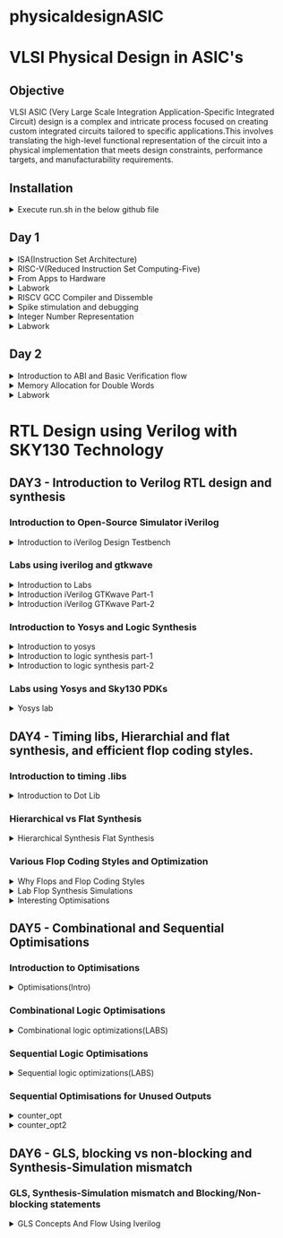 # physicaldesignASIC
# VLSI Physical Design in ASIC's
## Objective
VLSI ASIC (Very Large Scale Integration Application-Specific Integrated Circuit) design is a complex and intricate process focused on creating custom integrated circuits tailored to specific applications.This involves translating the high-level functional representation of the circuit into a physical implementation that meets design constraints, performance targets, and manufacturability requirements.


## Installation

<details>

<summary> Execute run.sh in the below github file </summary>
https://github.com/kunalg123/riscv_workshop_collaterals/blob/master/run.sh

![Screenshot from 2023-08-20 00-57-11](https://github.com/JBavitha/physicaldesignASIC/assets/142578450/70b55c0c-4a49-4812-aa4d-d07acd3b9014)

- If you get as above after running the below command,RISCV GNU toolchain is succesfully installed.
```
riscv64-unknown-elf-gcc --version
```
	
</details>

## Day 1

<details>

<summary> ISA(Instruction Set Architecture)</summary>

- Instruction Set Architecture (ISA) is a crucial component of computer architecture that defines the set of instructions that a computer's central processing unit (CPU) can execute. It serves as an interface between the hardware and software, specifying how programs interact with the CPU and memory.
- It provides a stable interface for software programmers, allowing them to write code that can run on various CPUs with the same ISA.
- At the same time, hardware designers have the flexibility to implement the ISA in different ways, optimizing for factors like speed, power efficiency, and cost.

</details>

<details>

<summary> RISC-V(Reduced Instruction Set Computing-Five) </summary>

- Open Standard: RISC-V is an open standard ISA, which means that its specifications are freely available to the public. This openness encourages collaboration, innovation, and the development of a wide range of processors by various organizations and individuals.
- Simplicity: RISC-V follows the RISC philosophy of simplicity and orthogonality. It has a relatively small number of instructions with a regular encoding format, making it easier to design and optimize processors.

</details>

<details>

<summary> From Apps to Hardware </summary> 

Application software ---> System software ---> Hardware

This Application Software enters into a block called as System Software and this system software intern converts application program into  binary language.
- Major components of system sofware are:
  1. OS(Operating System)
  2. Compiler
  3. Assembler
![Screenshot from 2023-08-21 17-19-03](https://github.com/JBavitha/physicaldesignASIC/assets/142578450/c61ccc96-f3ad-4a8d-842c-0c0d5186eb4d)

### Type of Instructions
- Pseudo Instructions
- Base Integer Instructions(RV64I)
- Multiply Extension(RV64M)
- Single and Double precision floating point Extension(RV64F and RV64D)
</details>

<details>

<summary> Labwork </summary> 

Write a program to calculate the sum of numbers from 1 to n

we write program in leafpad as sum1ton.c

```
#include<stdio.h>
int main()
{
int i,sum=0,n=5;
for(i=1;i<=n;i++)
{
sum=sum+i;
}
printf("sum of numbers from 1 to %d is %d \n",n,sum);
return 0;
}
```
![Screenshot from 2023-08-21 17-36-51](https://github.com/JBavitha/physicaldesignASIC/assets/142578450/c0f6639b-05b4-4d1e-996c-d68d4581c782)

Compile the code using following command 

```
gcc sum1ton.c
```

To execute the program 

```
./a.out
```

![Screenshot from 2023-08-21 17-44-23](https://github.com/JBavitha/physicaldesignASIC/assets/142578450/ac408668-89fe-468f-a574-e6ef1124f352)
</details>
<details>

<summary> RISCV GCC Compiler and Dissemble </summary> 


Now use riscv gcc compiler to compile the c program 

```
riscv64-unknown-elf-gcc -Ofast -mabi=lb64 -march=rv64i -o sum.o sum.c
```

![Screenshot from 2023-08-21 17-50-17](https://github.com/JBavitha/physicaldesignASIC/assets/142578450/4c29c199-e19c-48f9-b85b-d6778dae87c7)

If you find any error as above use follwing three commands to proceed further 

```

export PATH=~/riscv_toolchain/riscv64-unknown-elf-gcc-8.3.0-2019.08.0-x86_64-linux-ubuntu14/bin:$PATH
export PATH=~/riscv_toolchain/riscv64-unknown-elf-gcc-8.3.0-2019.08.0-x86_64-linux-ubuntu14/riscv64-unknown-elf/bin:$PATH
```
To get dissembled ALP code use following command

```
riscv64-unknown-elf-objdump -d sum.o | less
```

In order to view any instance section type 

```/instance```

Here since we used -Ofast optimisation.

![Screenshot from 2023-08-21 18-04-27](https://github.com/JBavitha/physicaldesignASIC/assets/142578450/71991017-4539-4474-836f-bbf488a258c2)

Here since we used -O1 optimisation.

![Screenshot from 2023-08-21 18-14-47](https://github.com/JBavitha/physicaldesignASIC/assets/142578450/ec75c287-653f-4348-b371-302021390533)
</details>
<details>

<summary> Spike stimulation and debugging </summary> 

```spike pk sum1ton.0``` is used check whether the instructions produced are right to give expected output.

![Screenshot from 2023-08-21 17-56-07](https://github.com/JBavitha/physicaldesignASIC/assets/142578450/adb8291e-b655-4174-ad49-31e0992a34bc)

To view the content of the registers 

```
spike -d pk sum1ton.o
```

![Screenshot from 2023-08-21 18-28-20](https://github.com/JBavitha/physicaldesignASIC/assets/142578450/a6715e85-b999-466e-b13d-c84fad3a5b33)
</details>
<details>

<summary> Integer Number Representation </summary>


### Unsigned numbers: 
- Are just like integers but they don't have a + or - sign associated with them. Range: [0, (2^n)-1 ]
### Signed numbers: 
- these are a set of both positive and negative numbers Range : [0, 2^(n-1)-1] to [-1 to 2^(n-1)] To represent negative numbers in binary 2's complement methodology is used.
</details>
<details>

<summary> Labwork </summary>


- Write a C program that shows the maximum and minimum values of "n" bit unsigned numbers Considering(n=64) here

```
#include <stdio.h>
#include <math.h>
int main(){
  
	unsigned long long int max = (unsigned long long int) (pow(2,64) -1);
	unsigned long long int min = (unsigned long long int) (pow(2,64) *(-1));
	printf("Minimum value is %llu\n",min);
	printf("Maximum value is %llu\n",max);
	return 0;
}
```
![Screenshot from 2023-08-21 18-36-34](https://github.com/JBavitha/physicaldesignASIC/assets/142578450/30390269-6a76-4f80-9faa-f8e61ee99117)

Execution 

![Screenshot from 2023-08-21 18-37-47](https://github.com/JBavitha/physicaldesignASIC/assets/142578450/8404c5ee-1143-45fd-a6b1-013407f14dbc)

- Write a C program that shows the maximum and minimum values of "n" bit signed numbers

```
#include <stdio.h>
#include <math.h>

int main(){
	
	long long int max = (long long int) (pow(2,63) -1);
	long long int min = (long long int) (pow(2,63) *(-1));
	printf("Minimum value is %lld\n",min);
	printf("Max value is %lld\n",max);
	return 0;
}
```


![Screenshot from 2023-08-21 18-44-27](https://github.com/JBavitha/physicaldesignASIC/assets/142578450/a7a98b11-b977-4ab0-9647-c332da4f8732)
</details>

## Day 2

<details>
<summary> Introduction to ABI and Basic Verification flow </summary>


- An Application Binary Interface (ABI) is a set of rules and conventions that define how binary programs or object code files interact with each other and with the operating system at runtime.
- ABIs are essential for ensuring compatibility and interoperability between different software components, such as libraries, compilers, and the operating system.
</details>
<details>
<summary> Memory Allocation for Double Words </summary>


- In computer memory and data storage, the term "double words" is often used to refer to a data type that consists of two words of memory, where each word typically represents a fixed number of bits. This concept is more commonly referred to as a "double word" or "dword." The specific size of a double word can vary depending on the computer architecture and the operating system, but it is typically 32 bits (4 bytes) on many modern systems.
</details>

<details>
<summary> Labwork </summary>


- write c code and assemble code in seperate file.

C program

```
#include <stdio.h>

extern int load(int x, int y);

int main()
{
  int result = 0;
  int count = 9;
  result = load(0x0, count+1);
  printf("Sum of numbers from 1 to 9 is %d\n", result);
}
```

Assembly code

```
.section .text
.global load
.type load, @function

load:

add a4, a0, zero
add a2, a0, a1
add a3, a0, zero

loop:

add a4, a3, a4
addi a3, a3, 1
blt a3, a2, loop
add a0, a4, zero
ret
```

Now simulate c program and assembly code using follwing command

```
riscv64-unknown-elf-gcc -O1 -mabi=lb64 -march=rv64i -o custom1to9.o custom1to9.c load.S
```

![Screenshot from 2023-08-21 19-00-52](https://github.com/JBavitha/physicaldesignASIC/assets/142578450/9b1ca4a6-250d-4ed8-b94e-bf1310196552)

Assembly code 

``` 
riscv64-unknown-elf-objdump -d custom1to9.o|less
```

![Screenshot from 2023-08-21 19-02-34](https://github.com/JBavitha/physicaldesignASIC/assets/142578450/51a60e3d-3943-4a50-9f7d-77cdab704da8)
</details>

# RTL Design using Verilog with SKY130 Technology
## DAY3 - Introduction to Verilog RTL design and synthesis

### Introduction to Open-Source Simulator iVerilog

<details>
<summary> Introduction to iVerilog Design Testbench </summary>
	
 
- Simulator
	- Simulator is the tool used for checking any design.
    
- Design
  - Design is actual verilog code or set of verilog codes which has intended functionality to meet with the required specifications.
- Testbench
  - This is the setup to apply stimulus (test_vectors) to the design to check its funtionality
#### How simulator works?
- Simulator looks for the changes on the input signals
- Upon change to the input the output is evaluated
  - If no change to the input, no change to the output!
- Simulator is looking for change in the values of input!

![Screenshot from 2023-08-27 11-37-02](https://github.com/JBavitha/physicaldesignASIC/assets/142578450/ac08a7ba-66f1-416f-8f99-e7b4e2a56b2a)

#### Iverilog based Simulation Flow 

![Screenshot from 2023-08-27 11-38-51](https://github.com/JBavitha/physicaldesignASIC/assets/142578450/32a896ff-fe5e-403b-a979-8bd25da66654)
- output of the simulator is VCD( value change dump) file
- we will use the tool called gtkwave to view the waveform

</details>

### Labs using iverilog and gtkwave
<details>
<summary> Introduction to Labs  </summary>


![Screenshot from 2023-08-27 13-15-34](https://github.com/JBavitha/physicaldesignASIC/assets/142578450/3555dd4a-88ba-4562-87fa-07aa5de1a2f7)


- make directory named vsd
  - ```mkdir vsd```
  - ```cd vsd```
- use the command ```git clone https://github.com/kunalg123/sky130RTLDesignAndSynthesisWorkshop.git``` which helps in creating a folder ```sky130RTLDesignAndSynthesisWorkshop```
- All library files are stored in ```my_lib```
- verilog_model : contains all the standard cell verilog modules of the standard cells contained in the .lib
- verilog_files : contains all the verilog source files and testbench files which are required for labs

![Screenshot from 2023-08-27 13-17-01](https://github.com/JBavitha/physicaldesignASIC/assets/142578450/44785077-0fee-4527-8660-032d27afcfae)
</details>

<details>
<summary> Introduction iVerilog GTKwave Part-1   </summary>

- To load source code along with testbench code into iverilog simulator use the command ```iverilog good_mux.v tb_good_mux.v```
- ```a.out``` file gets created to execute that use ```./a.out``` this dumps vcd file.
- load the vcd file into simulator gtkwave ``` gtkwave tb_good_mux.vcd```
![Screenshot from 2023-08-27 13-34-23](https://github.com/JBavitha/physicaldesignASIC/assets/142578450/ca98eac1-deaf-4011-802f-5cc60e110369)
![Screenshot from 2023-08-27 13-37-26](https://github.com/JBavitha/physicaldesignASIC/assets/142578450/e1fa5f0f-4a61-41fc-bab4-4ca41b01047c)
</details>

<details>
<summary> Introduction iVerilog GTKwave Part-2   </summary>


- To check the file structure ```gvim tb_good_mux.v -o good_mux.v```
#### good_mux.v 
```
module good_mux (input i0 , input i1 , input sel , output reg y);
always @ (*)
begin
	if(sel)
		y <= i1;
	else 
		y <= i0;
end
endmodule

```
#### tb_good_mux.v

```
`timescale 1ns / 1ps
module tb_good_mux;
	// Inputs
	reg i0,i1,sel;
	// Outputs
	wire y;

        // Instantiate the Unit Under Test (UUT)
	good_mux uut (
		.sel(sel),
		.i0(i0),
		.i1(i1),
		.y(y)
	);

	initial begin
	$dumpfile("tb_good_mux.vcd");
	$dumpvars(0,tb_good_mux);
	// Initialize Inputs
	sel = 0;
	i0 = 0;
	i1 = 0;
	#300 $finish;
	end

always #75 sel = ~sel;
always #10 i0 = ~i0;
always #55 i1 = ~i1;
endmodule
```
</details>

### Introduction to Yosys and Logic Synthesis

<details>
<summary> Introduction to yosys  </summary>

- Synthesizer
  - It is a tool used for converting RTL design code to netlist.
  - Yosys is the synthesizer we use in this course.
#### Yosys setup 

![Screenshot from 2023-08-27 14-26-23](https://github.com/JBavitha/physicaldesignASIC/assets/142578450/72a70605-f86d-4e95-ad9d-49db2aee5333)

- Netlist file
  - It is the representation of the design in form of the standard cells in the .lib
- ```read_verilog``` : used to read design
- ```read_liberty``` : used to read .lib
- ```write_verilog``` : used to write out the netlist file
#### verify the synthesis
- Netlist and the tesbench is fed to the iverilog simulator.
- The vcd file is generated and that is fed to the gtkwave simulator.
- The output on the simulator must be same as the output observed during RTL simulation.
- Testbench is same as RTL testbench so there is no need of new testbench.
</details> 

<details>
<summary> Introduction to logic synthesis part-1  </summary>
	
- RTL Design
  - Behavioral representation of the required specification
- Synthesis
  - RTL to Gate level translation.
  - The design is converted into gates and the connections are made between the gates.
  - This is given out as a file called netlist.

![Screenshot from 2023-08-27 20-25-03](https://github.com/JBavitha/physicaldesignASIC/assets/142578450/af88a5ce-fdc3-4d7a-ac7d-7c660e0e7599)

- .lib
  - Collection of logical modules.
  - Includes basic logic gates like And, Or, Not, etc
  - It contains Different flavors of same gate.
    - 2 input And gate
      - Slow version.
      - Medium version.
      - Fast version.
    - 3 input And gate
      - slow version.
      - Medium version.
      - Fast version.
    - 4 input And gate

  - It contains all standard cells to implement any Boolean logic functionalities.

- Why different flavours of gate??
  - Combinational logic determines the maximum speed of operation of the digital logic circuit.
  - T_clock > T_pd + T_cq + T_setup
  - To achieve maximum clock frequency(better performance) T_clock should me minimum that means all the delays(T_pd + T_cq + T_setup) must be minimum.
  - To ensure that there are no "HOLD" issues at DFF_B, we need cells that work slowly.
  - Hence we need cells that work fast to meet the required performance and we need cells that work slow to meet HOLD.
</details> 
<details>
<summary> Introduction to logic synthesis part-2  </summary>

#### Fast cell v/s Slow cells

- Fast Cells
  - Fast cells use wider transistors to enable higher current carrying capacity.
  - This allows for quicker charging and discharging of capacitive loads, resulting in faster signal transitions.
  - Wider transistors generally consume more power compared to narrower ones due to the increased current flow and larger gate capacitance.
  - While faster cells offer improved performance, they might have larger silicon area requirements due to the increased number of transistors. Additionally, they might be more susceptible to issues like noise and power consumption.

    
- Slow Cells
  - Slow cells use narrower transistors to reduce power consumption and minimize power dissipation.
  - Narrower transistors consume less power due to their lower current carrying capacity and reduced gate capacitance.
  - While slower cells consume less power, they might operate at lower clock frequencies and have longer signal propagation delays.
  - This can impact their ability to process data quickly.





#### Selection of the Cells
  - We have to guide the Synthesizer to choose the flavour of cells that is optimum for implementation of logic circuit.
  - More use of faster cells leads to bad circuit in terms of power and area and also hold time violations.
  - More use of slower cells leads to sluggish circuits amd may not meet the performance needs.
  - Hence the guidance is offered to the synthesiser in the form of constraints.

</details> 

### Labs using Yosys and Sky130 PDKs


<details>
<summary> Yosys lab  </summary>

### Yosys installation
```
git clone https://github.com/YosysHQ/yosys.git
cd yosys
sudo apt install make
sudo apt-get update
sudo apt-get install build-essential clang bison flex  libreadline-dev gawk tcl-dev libffi-dev git  graphviz xdot pkg-config python3 libboost-system-dev libboost-python-dev libboost-filesystem-dev zlib1g-dev
make config-gcc
make
sudo make install

```
- To invoke yosys
``` cd vsd/sky130RTLDesignAndSynthesisWorkshop/verilog_files ```
Type yosys
![Screenshot from 2023-08-28 23-24-00](https://github.com/JBavitha/physicaldesignASIC/assets/142578450/f07fcfc7-f1e6-4c9a-8012-22a875097845)


- To read the library

``` read_liberty -lib ../lib/sky130_fd_sc_hd__tt_025C_1v80.lib ```

- To read the design

``` read_verilog good_mux.v```



![Screenshot from 2023-08-28 23-56-04](https://github.com/JBavitha/physicaldesignASIC/assets/142578450/3a177cf7-d83b-4fff-a597-d3e959085eba)

- To syntheis the module

 ``` synth -top good_mux ```

![Screenshot from 2023-08-28 23-58-39](https://github.com/JBavitha/physicaldesignASIC/assets/142578450/b5fc27f3-553d-4267-a16a-fe36a1c8f796)

- For realizing the logic in the verilog file 
``` abc -liberty ../lib/sky130_fd_sc_hd__tt_025C_1v80.lib```
![Screenshot from 2023-08-29 00-00-24](https://github.com/JBavitha/physicaldesignASIC/assets/142578450/48f6790c-0fbb-45cb-9a48-064b7e2f7939)
- For logic realization ``` show ```
  - The mux is completely realised in the form of sky130 library cells. 
![Screenshot from 2023-08-29 00-04-24](https://github.com/JBavitha/physicaldesignASIC/assets/142578450/d86a9f86-82fd-488c-9a02-452a6b4185f3)

- To write netlist
```
write_verilog good_mux_netlist.v
!gvim good_mux_netlist.v
```
![Screenshot from 2023-08-29 00-09-16](https://github.com/JBavitha/physicaldesignASIC/assets/142578450/600ef5ba-e540-43aa-9a46-31f2ba8cddbb)
![Screenshot from 2023-08-29 00-07-45](https://github.com/JBavitha/physicaldesignASIC/assets/142578450/8c8cbcf2-3442-463b-becd-b22648ffc8ef)
- To view simplified code
```
write_verilog -noattr good_mux_netlist.v
!gvim good_mux_netlist.v
```
![Screenshot from 2023-08-29 00-14-27](https://github.com/JBavitha/physicaldesignASIC/assets/142578450/74121b14-fbc7-433a-b963-9cb6391283fd)

![Screenshot from 2023-08-29 00-12-39](https://github.com/JBavitha/physicaldesignASIC/assets/142578450/83d6e53a-2e01-42d9-9c70-7ee853ef23c9)

</details> 

## DAY4 - Timing libs, Hierarchial and flat synthesis, and efficient flop coding styles.
### Introduction to timing .libs

<details>
<summary> Introduction to Dot Lib </summary>

- To view the contents in the .lib
 ``` gvim ../lib/sky130_fd_sc_hd__tt_025C_1v80.lib ```


![Screenshot from 2023-08-29 00-47-33](https://github.com/JBavitha/physicaldesignASIC/assets/142578450/66811173-1c83-404f-ab0c-7f29e3e87db5)

- First line ```library ("sky130_fd_sc_hd__tt_025C_1v80") ``` tells the name of the library.
- tt indicates typical type
- 025C indicates the temperature
- Process, Voltage ,Temperature are the three important parameters for design to work and it tells how my silicon work.
</details>

### Hierarchical vs Flat Synthesis

<details>
<summary> Hierarchical Synthesis Flat Synthesis  </summary>

#### Hierarchical Synthesis

``` 
cd vsd/sky130RTLDesignAndSynthesisWorkshop/verilog_files
gvim multiple_modules.v
```

![Screenshot from 2023-08-29 16-34-21](https://github.com/JBavitha/physicaldesignASIC/assets/142578450/6b28aa5f-9a46-4746-b490-1a6367c28c30)


```
yosys
read_liberty -lib ../lib/sky130_fd_sc_hd__tt_025C_1v80.lib
read_verilog multiple_modules.v
synth -top multiple_modules
abc -liberty ../lib/sky130_fd_sc_hd__tt_025C_1v80.lib
show multiple_modules
```

![image](https://github.com/JBavitha/physicaldesignASIC/assets/142578450/5869bb16-ac9f-4b2e-ac40-0af8aa1b8ef4)

![Screenshot from 2023-08-29 19-08-39](https://github.com/JBavitha/physicaldesignASIC/assets/142578450/acd9060f-a507-4c11-a4cd-56d44841ea39)

- To show multiple modules ``` show multiple_modules ```

![Screenshot from 2023-08-29 16-43-08](https://github.com/JBavitha/physicaldesignASIC/assets/142578450/9294542b-5616-4676-b810-3d08090b598e)

- ```
  
    write_verilog -noattr multiple_modules_hier.v
    !gvim multiple_modules_hier.v
  ```
![Screenshot from 2023-08-29 19-15-19](https://github.com/JBavitha/physicaldesignASIC/assets/142578450/daefa8e2-6ff4-4042-b59f-a6f7d50d910a)


#### Flattened Synthesis

- ```
  yosys
  read_liberty -lib ../lib/sky130_fd_sc_hd__tt_025C_1v80.lib
  read_verilog multiple_modules.v
  synth -top multiple_modules
  abc -liberty ../lib/sky130_fd_sc_hd__tt_025C_1v80.lib
  flatten
  show
  ```
 
 ![Screenshot from 2023-08-29 19-33-17](https://github.com/JBavitha/physicaldesignASIC/assets/142578450/36c5b451-2266-4f4b-8028-fde1c41cf6bc)
 
- ```
  write_verilog -noattr multiple_modules_flat.v
  !gvim multiple_modules_flat.v
  ```
![Screenshot from 2023-08-29 19-35-33](https://github.com/JBavitha/physicaldesignASIC/assets/142578450/0ad1a0fb-fa96-45af-bff7-4f5c8dda7450)

- In flattened synthesis we can see the complete structure which we cannot in hierarchial synthesis.

</details>

### Various Flop Coding Styles and Optimization

<details>
<summary> Why Flops and Flop Coding Styles  </summary>

#### Glitch
- A glitch is a momentary and unwanted voltage or logic level transition in a digital circuit that occurs outside the expected or specified timing requirements.
- Glitches can occur due to various reasons, including propagation delays, race conditions, improper signal timing, or metastability issues.
- Inorder to avoid glitch we use flops.

#### Flops

- Flip-flops are bistable multivibrators that store a single binary bit (0 or 1).
- They are used to store and synchronize data in digital circuits.
- ```Sequential Logic``` : Flip-flops are commonly used in sequential logic circuits to store the state information. They are the memory elements of a digital system.
- ```Clocking Mechanism``` : Flip-flops are edge-triggered, which means they change their output only on the rising or falling edge of a clock signal. This property ensures synchronization and avoids timing hazards.
- ```Types``` : There are different types of flip-flops, including D flip-flops, JK flip-flops, T flip-flops, and SR flip-flops, each with its unique characteristics and use cases.

#### Flop Coding Styles:

- Synchronous Design: In synchronous digital design, flip-flops are controlled by a clock signal. The design follows a clocking methodology, where all operations occur at specific clock edges, ensuring synchronization and predictability.
- Asynchronous Design: In asynchronous digital design, flip-flops may not rely on a common clock signal. Signals change as their inputs change, making timing analysis more complex and potentially leading to glitches and hazards.
- Coding Conventions: Depending on the coding style, designers may use different coding conventions and techniques for implementing flip-flops in digital circuits. These conventions help ensure proper functionality and timing.

#### D Flip-Flop with Asynchronous Reset

- Why asynchronous is because it does not look for any clock.
- When a clock edge occurs (as determined by the clock signal), the D input is latched into the flip-flop, and its output Q takes on the value of D.
- However, if the asynchronous reset signal (R) is asserted (set to 1), it overrides the clocked behavior and immediately sets Q to 0, irrespective of the D input or clock edge.

```gvim dff_asyncres.v```

![Screenshot from 2023-09-01 10-57-36](https://github.com/JBavitha/physicaldesignASIC/assets/142578450/50b6ffa3-0f50-4651-bab3-3f5e6b2cd9fd)


#### D Flip_Flop with Asynchronous Set

- When a clock edge occurs (as determined by the clock signal), the D input is latched into the flip-flop, and its output Q takes on the value of D.
- However, if the asynchronous set signal (S) is asserted (set to 1), it overrides the clocked behavior and immediately sets Q to 1, irrespective of the D input or clock edge.

```gvim dff_async_set.v```
![Screenshot from 2023-09-01 10-34-26](https://github.com/JBavitha/physicaldesignASIC/assets/142578450/7b7a8ef1-bcea-46b5-a2a6-0a1b0e2ee350)

#### D Flip-Flop with Synchronous Reset

- Synchronous reset resets the flip-flop's state only on a specific clock edge.
- When the clock edge occurs (as determined by the CLK signal), the D input is latched into the flip-flop, and its output Q takes on the value of D.
- However, the synchronous reset signal (R) is considered synchronous with the clock, meaning the reset operation occurs on the same clock edge.
- When the reset signal (R) is asserted (set to 1) on the clock edge, it forces the Q output to a known state (usually 0) at that specific clock edge.

```gvim dff_syncres.v```
![Screenshot from 2023-09-01 10-38-50](https://github.com/JBavitha/physicaldesignASIC/assets/142578450/5e361d9b-fa2a-4dcf-9488-153e0a5f0645)

#### D Flip-Flop with Asynchronous Reset and Synchronous Reset
- D Flip-Flop can be designed with both asynchronous and synchronous reset capabilities to provide flexibility in handling reset operations in digital circuits.

``` gvim dff_asyncres_syncres.v```

![Screenshot from 2023-09-01 10-45-56](https://github.com/JBavitha/physicaldesignASIC/assets/142578450/7eda3f7f-6ac7-4f93-b147-cbd99fb657dc)

 </details>
 
<details>
<summary> Lab Flop Synthesis Simulations </summary>

#### D Flip-Flop with Asynchronous Reset

- Simulation
  ```
  cd vsd/sky130RTLDesignAndSynthesisWorkshop/verilog_files
  iverilog dff_asyncres.v tb_dff_asyncres.v
  ./a.out
  gtkwave tb_dff_asyncres.vcd

  ```
![Screenshot from 2023-09-01 11-20-15](https://github.com/JBavitha/physicaldesignASIC/assets/142578450/6f2dcd88-67e8-4038-91de-892365b77f9d)

#### D Flip_Flop with Asynchronous Set

- Simulation
  ```
  cd vsd/sky130RTLDesignAndSynthesisWorkshop/verilog_files
  iverilog dff_async_set.v tb_dff_async_set.v
  ./a.out
  gtkwave tb_dff_async_set.vcd

  ```
![Screenshot from 2023-09-01 21-10-24](https://github.com/JBavitha/physicaldesignASIC/assets/142578450/afa07b93-a11b-4fd8-b47c-08a210f58c77)
  
#### D Flip-Flop with Synchronous Reset

- simulation
  ```
  cd vsd/sky130RTLDesignAndSynthesisWorkshop/verilog_files
  iverilog dff_syncres.v tb_dff_syncres.v
  ./a.out
  gtkwave tb_dff_syncres.vcd

  ```
![Screenshot from 2023-09-01 21-21-30](https://github.com/JBavitha/physicaldesignASIC/assets/142578450/8549d251-db5c-495f-a5f6-241182260288)

#### Synthesis 
- D Flip-Flop with Asynchronous Reset
```
cd vsd/sky130RTLDesignAndSynthesisWorkshop/verilog_files

yosys

read_liberty -lib ../lib/sky130_fd_sc_hd__tt_025C_1v80.lib

read_verilog dff_asyncres.v

synth -top dff_asyncres

dfflibmap -liberty ../lib/sky130_fd_sc_hd__tt_025C_1v80.lib

abc -liberty ../lib/sky130_fd_sc_hd__tt_025C_1v80.lib

show

```
![Screenshot from 2023-09-01 21-28-46](https://github.com/JBavitha/physicaldesignASIC/assets/142578450/b9dbe24b-4a6a-44cd-b992-10347e5654b8)

- D Flip_Flop with Asynchronous Set
```
cd vsd/sky130RTLDesignAndSynthesisWorkshop/verilog_files
yosys
read_liberty -lib ../lib/sky130_fd_sc_hd__tt_025C_1v80.lib
read_verilog dff_async_set.v
synth -top dff_async_set
dfflibmap -liberty ../lib/sky130_fd_sc_hd__tt_025C_1v80.lib
abc -liberty ../lib/sky130_fd_sc_hd__tt_025C_1v80.lib
show

```
![Screenshot from 2023-09-01 21-34-18](https://github.com/JBavitha/physicaldesignASIC/assets/142578450/7371156f-ae27-4d77-bce0-7240da3319c8)

- D Flip-Flop with Synchronous Reset
```
cd vsd/sky130RTLDesignAndSynthesisWorkshop/verilog_files
yosys
read_liberty -lib ../lib/sky130_fd_sc_hd__tt_025C_1v80.lib
read_verilog dff_syncres.v
synth -top dff_syncres
dfflibmap -liberty ../lib/sky130_fd_sc_hd__tt_025C_1v80.lib 
abc -liberty ../lib/sky130_fd_sc_hd__tt_025C_1v80.lib
show

```
![Screenshot from 2023-09-01 22-11-14](https://github.com/JBavitha/physicaldesignASIC/assets/142578450/46be5ce7-a035-4ccc-b9f7-e86449ad56de)

</details>

<details>
<summary> Interesting Optimisations  </summary>

```
cd vsd/sky130RTLDesignAndSynthesisWorkshop/verilog_files
gvim mult_2.v
```
![Screenshot from 2023-09-01 22-23-54](https://github.com/JBavitha/physicaldesignASIC/assets/142578450/dcb3e19c-1da3-4b36-991a-57b5e5176b56)


```
yosys
read_liberty -lib ../lib/sky130_fd_sc_hd__tt_025C_1v80.lib
read_verilog mult_2.v
synth -top mul2

```
![Screenshot from 2023-09-01 22-39-32](https://github.com/JBavitha/physicaldesignASIC/assets/142578450/147391a4-52ed-4782-adb1-22cebbe36199)

```
abc -liberty ../lib/sky130_fd_sc_hd__tt_025C_1v80.lib
show

```
![Screenshot from 2023-09-01 22-40-48](https://github.com/JBavitha/physicaldesignASIC/assets/142578450/787dc2bd-3eb0-4683-83e0-4462ec7c3f8a)

```

write_verilog -noattr mul2_netlist.v
!gvim mul2_netlist.v

```
![Screenshot from 2023-09-01 22-42-16](https://github.com/JBavitha/physicaldesignASIC/assets/142578450/2f0e77d1-8a54-4b6f-943e-f5ecc1a38cf3)

``` gvim mult_8.v ```

![Screenshot from 2023-09-01 22-47-55](https://github.com/JBavitha/physicaldesignASIC/assets/142578450/a6b371fc-4e56-4ca4-a891-4c61e39c818d)

```
yosys
read_liberty -lib ../lib/sky130_fd_sc_hd__tt_025C_1v80.lib  
read_verilog mult_8.v
synth -top mult8
abc -liberty ../lib/sky130_fd_sc_hd__tt_025C_1v80.lib
show
```
![Screenshot from 2023-09-01 22-55-18](https://github.com/JBavitha/physicaldesignASIC/assets/142578450/ee4feb63-e16c-4f55-b656-662bcabecc33)

![Screenshot from 2023-09-01 22-55-46](https://github.com/JBavitha/physicaldesignASIC/assets/142578450/27dc1e7f-40f4-4e62-83ed-f29f44f42128)

```
cd vsd/sky130RTLDesignAndSynthesisWorkshop/verilog_files
yosys
write_verilog -noattr mult8_netlist.v
!gvim mult8_netlist.v
```
![Screenshot from 2023-09-01 22-59-16](https://github.com/JBavitha/physicaldesignASIC/assets/142578450/f8430cc1-cf17-4c65-b7bb-4d6de1956233)

</details>

## DAY5 - Combinational and Sequential Optimisations

### Introduction to Optimisations

<details>
<summary> Optimisations(Intro)  </summary>

#### Combinational Logic Optimisation

- Squeezing the logic to get the most optimised design
  - Area and Power savings

- Constant Propagation
  - Direct Optimisaton

- Boolean Logic Optimisation
  - K-Map
  - Quine McKluskey

#### Sequential logic Optimisation

- Basic
  - Sequential Constant propagation

- Advanced 
  - State optimisation
  - Retiming
  - Sequential Logic Cloning (Floor Plan Aware Synthesis)

</details>

### Combinational Logic Optimisations
<details>
<summary> Combinational logic optimizations(LABS)  </summary>

<details>
<summary> opt_check  </summary>

- ```
  cd vsd/sky130RTLDesignAndSynthesisWorkshop/verilog_files

  gvim opt_check.v
  ```
  
![Screenshot from 2023-09-02 20-36-29](https://github.com/JBavitha/physicaldesignASIC/assets/142578450/e934da93-6477-4b3e-aa66-13af483c1e6e)


- ```
  cd vsd/sky130RTLDesignAndSynthesisWorkshop/verilog_files

  yosys
  
  read_liberty -lib ../lib/sky130_fd_sc_hd__tt_025C_1v80.lib

  read_verilog opt_check.v

  synth -top opt_check

  opt_clean -purge

  abc -liberty ../lib/sky130_fd_sc_hd__tt_025C_1v80.lib

  show
  ```
![Screenshot from 2023-09-02 20-11-05](https://github.com/JBavitha/physicaldesignASIC/assets/142578450/71141646-ea11-4cf7-a5b6-b60b5d6aa792)

![Screenshot from 2023-09-02 20-11-51](https://github.com/JBavitha/physicaldesignASIC/assets/142578450/167144f7-7f08-40f9-b63d-562fb75a6acd)


</details>

<details>
<summary> opt_check2  </summary>

- ```
  cd vsd/sky130RTLDesignAndSynthesisWorkshop/verilog_files

  gvim opt_check2.v
  ```

![image](https://github.com/JBavitha/physicaldesignASIC/assets/142578450/aa7d902d-6a3f-42dc-a8d5-a285bcd2d983)


- ```
  cd vsd/sky130RTLDesignAndSynthesisWorkshop/verilog_files

  yosys

  read_liberty -lib ../lib/sky130_fd_sc_hd__tt_025C_1v80.lib

  read_verilog opt_check2.v

  synth -top opt_check2

  opt_clean -purge

  abc -liberty ../lib/sky130_fd_sc_hd__tt_025C_1v80.lib

  show
  ```


![Screenshot from 2023-09-02 20-16-53](https://github.com/JBavitha/physicaldesignASIC/assets/142578450/a32d2961-bb18-4a65-a360-89eb7adf3a10)

![Screenshot from 2023-09-02 20-16-25](https://github.com/JBavitha/physicaldesignASIC/assets/142578450/6c9d4359-9700-46a4-809c-8135ff1b3e13)

</details>

<details>
<summary> opt_check3  </summary>

- ```
  cd vsd/sky130RTLDesignAndSynthesisWorkshop/verilog_files

  gvim opt_check3.v
  ```
![Screenshot from 2023-09-02 20-22-24](https://github.com/JBavitha/physicaldesignASIC/assets/142578450/762a6883-0481-41f3-8cdf-beeaa8f2a7bb)

- ```
  cd vsd/sky130RTLDesignAndSynthesisWorkshop/verilog_files

  yosys

  read_liberty -lib ../lib/sky130_fd_sc_hd__tt_025C_1v80.lib

  read_verilog opt_check3.v

  synth -top opt_check3

  opt_clean -purge

  abc -liberty ../lib/sky130_fd_sc_hd__tt_025C_1v80.lib

  show
  ```
![Screenshot from 2023-09-02 20-25-47](https://github.com/JBavitha/physicaldesignASIC/assets/142578450/1f6af05a-a9f7-4c7c-8517-f27df5e1964c)

![Screenshot from 2023-09-02 20-26-49](https://github.com/JBavitha/physicaldesignASIC/assets/142578450/9fe8bf9f-c4f9-41c0-9fc9-b91fe55f1432)


</details>

<details>
<summary> opt_check4  </summary>

- ```
  cd vsd/sky130RTLDesignAndSynthesisWorkshop/verilog_files

  gvim opt_check4.v
  ```
![Screenshot from 2023-09-02 20-33-17](https://github.com/JBavitha/physicaldesignASIC/assets/142578450/3e339813-f7e3-41ad-bce7-58003542d174)


- ```
  cd vsd/sky130RTLDesignAndSynthesisWorkshop/verilog_files

  yosys

  read_liberty -lib ../lib/sky130_fd_sc_hd__tt_025C_1v80.lib

  read_verilog opt_check4.v

  synth -top opt_check4

  opt_clean -purge

  abc -liberty ../lib/sky130_fd_sc_hd__tt_025C_1v80.lib

  show
  ```
![Screenshot from 2023-09-02 20-30-54](https://github.com/JBavitha/physicaldesignASIC/assets/142578450/819e3485-03ce-4365-83cc-6242103ca7f4)

![Screenshot from 2023-09-02 20-31-49](https://github.com/JBavitha/physicaldesignASIC/assets/142578450/50caf06e-a64b-4d2c-ad3d-9b82bb3d286e)


</details>

<details>
<summary> multiple_module_opt </summary>

- ```
  cd vsd/sky130RTLDesignAndSynthesisWorkshop/verilog_files

  gvim multiple_module_opt.v
  ```

![Screenshot from 2023-09-02 20-42-45](https://github.com/JBavitha/physicaldesignASIC/assets/142578450/f153dfb9-6a30-451f-ab76-a284ff8195d5)

- ```
  cd vsd/sky130RTLDesignAndSynthesisWorkshop/verilog_files

  yosys

  read_liberty -lib ../lib/sky130_fd_sc_hd__tt_025C_1v80.lib

  read_verilog multiple_module_opt.v

  synth -top multiple_module_opt

  flatten

  opt_clean -purge

  abc -liberty ../lib/sky130_fd_sc_hd__tt_025C_1v80.lib

  show
  ```
![Screenshot from 2023-09-02 20-44-49](https://github.com/JBavitha/physicaldesignASIC/assets/142578450/e55d67c6-b188-462b-8237-f37c62528e55)

![Screenshot from 2023-09-02 20-55-52](https://github.com/JBavitha/physicaldesignASIC/assets/142578450/d855a707-257d-4e36-ac50-1849c6b06077)

</details>


</details>

### Sequential Logic Optimisations

<details>
<summary> Sequential logic optimizations(LABS) </summary>

<details>
<summary> dff_const1 </summary>

- ```
  cd vsd/sky130RTLDesignAndSynthesisWorkshop/verilog_files

  gvim dff_const1.v
  ```
![Screenshot from 2023-09-02 21-05-46](https://github.com/JBavitha/physicaldesignASIC/assets/142578450/86653ba6-89df-4887-ab78-a2240b825b97)

- ```
  cd vsd/sky130RTLDesignAndSynthesisWorkshop/verilog_files

  iverilog dff_const1.v tb_dff_const1.v

  ./a.out

  gtkwave tb_dff_const1.vcd

  ```

![Screenshot from 2023-09-02 21-14-48](https://github.com/JBavitha/physicaldesignASIC/assets/142578450/a31b09e5-1267-48ea-82df-393bece706f5)

- ```
  cd vsd/sky130RTLDesignAndSynthesisWorkshop/verilog_files

  yosys

  read_liberty -lib ../lib/sky130_fd_sc_hd__tt_025C_1v80.lib

  read_verilog dff_const1.v

  synth -top dff_const1

  opt_clean -purge

  abc -liberty ../lib/sky130_fd_sc_hd__tt_025C_1v80.lib

  show
  ```
![Screenshot from 2023-09-02 21-17-54](https://github.com/JBavitha/physicaldesignASIC/assets/142578450/68cce4a0-43a3-45a9-ae83-55eb3e36ccd9)

![Screenshot from 2023-09-02 21-18-41](https://github.com/JBavitha/physicaldesignASIC/assets/142578450/204bfdf2-fa1b-4a10-bb9b-b4a150fa5b8d)

</details>


<details>
<summary> dff_const2 </summary>

- ```
  cd vsd/sky130RTLDesignAndSynthesisWorkshop/verilog_files

  gvim dff_const2.v
  ```
![Screenshot from 2023-09-02 21-29-01](https://github.com/JBavitha/physicaldesignASIC/assets/142578450/aa5c2bef-3bc9-49ac-990d-3213f1450938)


- ```
  cd vsd/sky130RTLDesignAndSynthesisWorkshop/verilog_files

  iverilog dff_const2.v tb_dff_const2.v

  ./a.out

  gtkwave tb_dff_const2.vcd

  ```

![Screenshot from 2023-09-02 21-41-51](https://github.com/JBavitha/physicaldesignASIC/assets/142578450/e156ee29-1a09-4539-8f81-b820768286fd)


- ```
  cd vsd/sky130RTLDesignAndSynthesisWorkshop/verilog_files

  yosys

  read_liberty -lib ../lib/sky130_fd_sc_hd__tt_025C_1v80.lib

  read_verilog dff_const2.v

  synth -top dff_const2

  opt_clean -purge

  abc -liberty ../lib/sky130_fd_sc_hd__tt_025C_1v80.lib

  show
  ```
![Screenshot from 2023-09-02 21-43-56](https://github.com/JBavitha/physicaldesignASIC/assets/142578450/1d61883a-2b3c-488c-aafd-6617d31aaa13)


![Screenshot from 2023-09-02 21-44-43](https://github.com/JBavitha/physicaldesignASIC/assets/142578450/06004e2a-ef41-47d1-9bec-0a5e1f33f3c1)


</details>


<details>
<summary> dff_const3 </summary>

- ```
  cd vsd/sky130RTLDesignAndSynthesisWorkshop/verilog_files

  gvim dff_const3.v
  ```
![Screenshot from 2023-09-02 21-31-48](https://github.com/JBavitha/physicaldesignASIC/assets/142578450/c01ba62f-6643-4c34-a252-37a218d8b985)

- ```
  cd vsd/sky130RTLDesignAndSynthesisWorkshop/verilog_files

  iverilog dff_const3.v tb_dff_const3.v

  ./a.out

  gtkwave tb_dff_const3.vcd

  ```

![Screenshot from 2023-09-02 22-09-32](https://github.com/JBavitha/physicaldesignASIC/assets/142578450/17f770d7-cde1-43bc-9fe7-f52c023244b5)

- ```
  cd vsd/sky130RTLDesignAndSynthesisWorkshop/verilog_files

  yosys

  read_liberty -lib ../lib/sky130_fd_sc_hd__tt_025C_1v80.lib

  read_verilog dff_const3.v

  synth -top dff_const3

  opt_clean -purge

  abc -liberty ../lib/sky130_fd_sc_hd__tt_025C_1v80.lib

  show
  ```
![Screenshot from 2023-09-02 22-11-33](https://github.com/JBavitha/physicaldesignASIC/assets/142578450/51d8e8f1-4d31-41f7-82c5-a38457817316)


![Screenshot from 2023-09-02 22-12-26](https://github.com/JBavitha/physicaldesignASIC/assets/142578450/f4250d2b-5ad1-43ee-b252-bf4e7eb66a3f)


</details>


<details>
<summary> dff_const4 </summary>

- ```
  cd vsd/sky130RTLDesignAndSynthesisWorkshop/verilog_files

  gvim dff_const4.v
  ```
![Screenshot from 2023-09-02 21-35-55](https://github.com/JBavitha/physicaldesignASIC/assets/142578450/79b6d745-e7f0-409e-b813-2069a00c4858)

- ```
  cd vsd/sky130RTLDesignAndSynthesisWorkshop/verilog_files

  iverilog dff_const4.v tb_dff_const4.v

  ./a.out

  gtkwave tb_dff_const4.vcd

  ```

![Screenshot from 2023-09-02 22-15-14](https://github.com/JBavitha/physicaldesignASIC/assets/142578450/01982099-1193-4f2e-b2b5-bead630dbcb7)


- ```
  cd vsd/sky130RTLDesignAndSynthesisWorkshop/verilog_files

  yosys

  read_liberty -lib ../lib/sky130_fd_sc_hd__tt_025C_1v80.lib

  read_verilog dff_const4.v

  synth -top dff_const4

  opt_clean -purge

  abc -liberty ../lib/sky130_fd_sc_hd__tt_025C_1v80.lib

  show
  ```
![Screenshot from 2023-09-02 22-19-27](https://github.com/JBavitha/physicaldesignASIC/assets/142578450/30a215cc-5ade-491b-b678-9158214b3dd5)


![Screenshot from 2023-09-02 22-20-07](https://github.com/JBavitha/physicaldesignASIC/assets/142578450/d9123f3e-14cb-4032-bfcc-f443f83db1ed)

</details>


<details>
<summary> dff_const5 </summary>

- ```
  cd vsd/sky130RTLDesignAndSynthesisWorkshop/verilog_files

  gvim dff_const5.v
  ```
![Screenshot from 2023-09-02 21-37-12](https://github.com/JBavitha/physicaldesignASIC/assets/142578450/7b61db48-f176-4213-9d42-a92c46aa742f)


- ```
  cd vsd/sky130RTLDesignAndSynthesisWorkshop/verilog_files

  iverilog dff_const5.v tb_dff_const5.v

  ./a.out

  gtkwave tb_dff_const5.vcd

  ```

![Screenshot from 2023-09-02 22-17-49](https://github.com/JBavitha/physicaldesignASIC/assets/142578450/c600e4d0-515d-444e-ad81-739de9229b3a)


- ```
  cd vsd/sky130RTLDesignAndSynthesisWorkshop/verilog_files

  yosys

  read_liberty -lib ../lib/sky130_fd_sc_hd__tt_025C_1v80.lib

  read_verilog dff_const5.v

  synth -top dff_const5

  opt_clean -purge

  abc -liberty ../lib/sky130_fd_sc_hd__tt_025C_1v80.lib

  show
  ```
![Screenshot from 2023-09-02 22-22-06](https://github.com/JBavitha/physicaldesignASIC/assets/142578450/fb785e97-a58f-4f04-bf93-6d0c4f2dc7a0)

![Screenshot from 2023-09-02 22-23-51](https://github.com/JBavitha/physicaldesignASIC/assets/142578450/586b32f2-4350-40a4-83ec-65deaa4e215c)

</details>


</details>

### Sequential Optimisations for Unused Outputs

<details>
<summary> counter_opt  </summary>

- ```
  cd vsd/sky130RTLDesignAndSynthesisWorkshop/verilog_files

  gvim counter_opt.v
  ```
  
![Screenshot from 2023-09-02 22-37-03](https://github.com/JBavitha/physicaldesignASIC/assets/142578450/b47ae5cc-c456-4da0-996b-027ef546fe03)


- ```
  cd vsd/sky130RTLDesignAndSynthesisWorkshop/verilog_files

  yosys
  
  read_liberty -lib ../lib/sky130_fd_sc_hd__tt_025C_1v80.lib

  read_verilog counter_opt.v

  synth -top counter_opt

  dfflibmap -liberty ../lib/sky130_fd_sc_hd__tt_025C_1v80.lib

  abc -liberty ../lib/sky130_fd_sc_hd__tt_025C_1v80.lib

  show
  ```
![Screenshot from 2023-09-02 22-38-38](https://github.com/JBavitha/physicaldesignASIC/assets/142578450/c1f2b24f-ede1-4ab5-baaa-ae293b5bd01a)

![Screenshot from 2023-09-02 22-39-34](https://github.com/JBavitha/physicaldesignASIC/assets/142578450/7ca5e05d-41e3-4b51-8ac8-04a9fa7eaee1)

</details>

<details>
<summary> counter_opt2  </summary>

- ```
  cd vsd/sky130RTLDesignAndSynthesisWorkshop/verilog_files

  gvim counter_opt2.v
  ```
  
![Screenshot from 2023-09-02 22-43-30](https://github.com/JBavitha/physicaldesignASIC/assets/142578450/86c89446-f5ee-4824-9337-961a0d43acf8)



- ```
  cd vsd/sky130RTLDesignAndSynthesisWorkshop/verilog_files

  yosys
  
  read_liberty -lib ../lib/sky130_fd_sc_hd__tt_025C_1v80.lib

  read_verilog counter_opt2.v

  synth -top counter_opt

  dfflibmap -liberty ../lib/sky130_fd_sc_hd__tt_025C_1v80.lib

  abc -liberty ../lib/sky130_fd_sc_hd__tt_025C_1v80.lib

  show
  ```
![Screenshot from 2023-09-02 23-08-18](https://github.com/JBavitha/physicaldesignASIC/assets/142578450/5fee8986-8675-4668-81d3-b41a9af0ec09)
![Screenshot from 2023-09-02 23-09-17](https://github.com/JBavitha/physicaldesignASIC/assets/142578450/78c2faa3-b2c6-4cee-955e-3d69771a3c7b)

</details>

## DAY6 - GLS, blocking vs non-blocking and Synthesis-Simulation mismatch

### GLS, Synthesis-Simulation mismatch and Blocking/Non-blocking statements

<details>
<summary> GLS Concepts And Flow Using Iverilog   </summary>
































